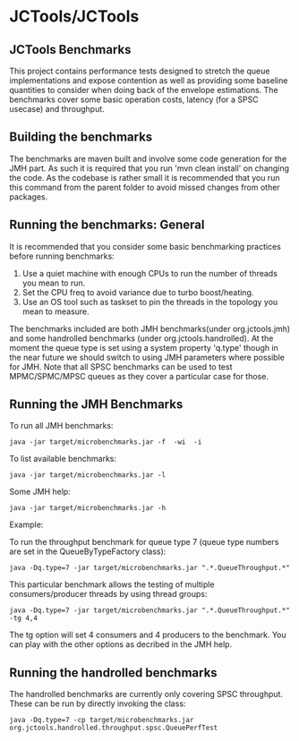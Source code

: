 # JCTools/JCTools

## JCTools Benchmarks

This project contains performance tests designed to stretch the queue implementations and expose contention as well as providing some baseline quantities to consider when doing back of the envelope estimations. The benchmarks cover some basic operation costs, latency \(for a SPSC usecase\) and throughput.

## Building the benchmarks

The benchmarks are maven built and involve some code generation for the JMH part. As such it is required that you run 'mvn clean install' on changing the code. As the codebase is rather small it is recommended that you run this command from the parent folder to avoid missed changes from other packages.

## Running the benchmarks: General

It is recommended that you consider some basic benchmarking practices before running benchmarks:

1. Use a quiet machine with enough CPUs to run the number of threads you mean to run.
2. Set the CPU freq to avoid variance due to turbo boost/heating.
3. Use an OS tool such as taskset to pin the threads in the topology you mean to measure.

The benchmarks included are both JMH benchmarks\(under org.jctools.jmh\) and some handrolled benchmarks \(under org.jctools.handrolled\). At the moment the queue type is set using a system property 'q.type' though in the near future we should switch to using JMH parameters where possible for JMH. Note that all SPSC benchmarks can be used to test MPMC/SPMC/MPSC queues as they cover a particular case for those.

## Running the JMH Benchmarks

To run all JMH benchmarks:

```text
java -jar target/microbenchmarks.jar -f  -wi  -i 
```

To list available benchmarks:

```text
java -jar target/microbenchmarks.jar -l
```

Some JMH help:

```text
java -jar target/microbenchmarks.jar -h
```

Example:

To run the throughput benchmark for queue type 7 \(queue type numbers are set in the QueueByTypeFactory class\):

```text
java -Dq.type=7 -jar target/microbenchmarks.jar ".*.QueueThroughput.*"
```

This particular benchmark allows the testing of multiple consumers/producer threads by using thread groups:

```text
java -Dq.type=7 -jar target/microbenchmarks.jar ".*.QueueThroughput.*" -tg 4,4
```

The tg option will set 4 consumers and 4 producers to the benchmark. You can play with the other options as decribed in the JMH help.

## Running the handrolled benchmarks

The handrolled benchmarks are currently only covering SPSC throughput. These can be run by directly invoking the class:

```text
java -Dq.type=7 -cp target/microbenchmarks.jar org.jctools.handrolled.throughput.spsc.QueuePerfTest
```

